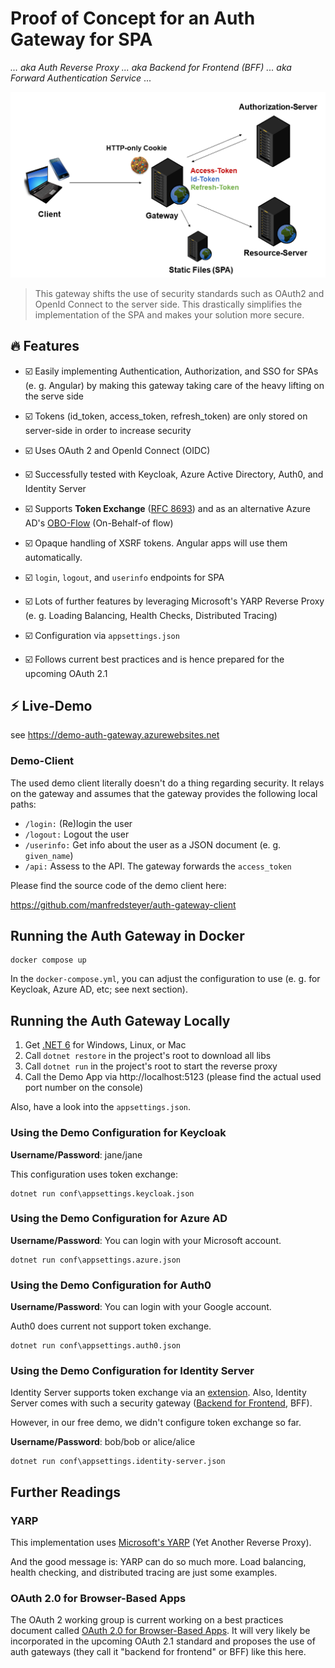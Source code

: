 # Proof of Concept for an Auth Gateway for SPA

_... aka Auth Reverse Proxy ... aka Backend for Frontend (BFF) ... aka Forward Authentication Service_ ...

![All requests are tunneled through the Auth Gateway](./gateway.png)

> This gateway shifts the use of security standards such as OAuth2 and OpenId Connect to the server side. This drastically simplifies the implementation of the SPA and makes your solution more secure.

## 🔥 Features

- ☑️ Easily implementing Authentication, Authorization, and SSO for SPAs (e. g. Angular) by making this gateway taking care of the heavy lifting on the serve side
  
- ☑️ Tokens (id_token, access_token, refresh_token) are only stored on server-side in order to increase security

- ☑️ Uses OAuth 2 and OpenId Connect (OIDC)

- ☑️ Successfully tested with Keycloak, Azure Active Directory, Auth0, and Identity Server

- ☑️ Supports **Token Exchange** ([RFC 8693](https://datatracker.ietf.org/doc/html/rfc8693)) and as an alternative Azure AD's [OBO-Flow](https://docs.microsoft.com/en-us/azure/active-directory/develop/v2-oauth2-on-behalf-of-flow) (On-Behalf-of flow)

- ☑️ Opaque handling of XSRF tokens. Angular apps will use them automatically.

- ☑️ ``login``, ``logout``, and ``userinfo`` endpoints for SPA

- ☑️ Lots of further features by leveraging Microsoft's YARP Reverse Proxy (e. g. Loading Balancing, Health Checks, Distributed Tracing)

- ☑️ Configuration via ``appsettings.json``

- ☑️ Follows current best practices and is hence prepared for the upcoming OAuth 2.1
  

## ⚡️ Live-Demo

see https://demo-auth-gateway.azurewebsites.net


### Demo-Client

The used demo client literally doesn't do a thing regarding security. It relays on the gateway and assumes that the gateway provides the following local paths:

- ``/login:`` (Re)login the user
- ``/logout:`` Logout the user
- ``/userinfo:`` Get info about the user as a JSON document (e. g. ``given_name``)
- ``/api:`` Assess to the API. The gateway forwards the ``access_token``

Please find the source code of the demo client here:

https://github.com/manfredsteyer/auth-gateway-client

## Running the Auth Gateway in Docker

```
docker compose up
```

In the ``docker-compose.yml``, you can adjust the configuration to use (e. g. for Keycloak, Azure AD, etc; see next section).

## Running the Auth Gateway Locally

1. Get [.NET 6](https://dotnet.microsoft.com/download/dotnet/6.0) for Windows, Linux, or Mac
2. Call ``dotnet restore`` in the project's root to download all libs
3. Call ``dotnet run`` in the project's root to start the reverse proxy
4. Call the Demo App via http://localhost:5123 (please find the actual used port number on the console)

Also, have a look into the ``appsettings.json``.


### Using the Demo Configuration for Keycloak

**Username/Password**: jane/jane

This configuration uses token exchange:

```
dotnet run conf\appsettings.keycloak.json
```

### Using the Demo Configuration for Azure AD

**Username/Password**: You can login with your Microsoft account.

```
dotnet run conf\appsettings.azure.json
```

### Using the Demo Configuration for Auth0

**Username/Password**: You can login with your Google account.

Auth0 does current not support token exchange.

```
dotnet run conf\appsettings.auth0.json
```

### Using the Demo Configuration for Identity Server

Identity Server supports token exchange via an [extension](https://docs.duendesoftware.com/identityserver/v5/tokens/extension_grants/token_exchange/). Also, Identity Server comes with such a security gateway ([Backend for Frontend](https://docs.duendesoftware.com/identityserver/v5/bff/), BFF).

However, in our free demo, we didn't configure token exchange so far.

**Username/Password**: bob/bob or alice/alice

```
dotnet run conf\appsettings.identity-server.json
```


## Further Readings

### YARP

This implementation uses [Microsoft's YARP](https://microsoft.github.io/reverse-proxy/articles/getting-started.html) (Yet Another Reverse Proxy). 

And the good message is: YARP can do so much more. Load balancing, health checking, and distributed tracing are just some examples.

### OAuth 2.0 for Browser-Based Apps

The OAuth 2 working group is current working on a best practices document called [OAuth 2.0 for Browser-Based Apps](https://datatracker.ietf.org/doc/html/draft-ietf-oauth-browser-based-apps-08). It will very likely be incorporated in the upcoming OAuth 2.1 standard and proposes the use of auth gateways (they call it "backend for frontend" or BFF) like this here.